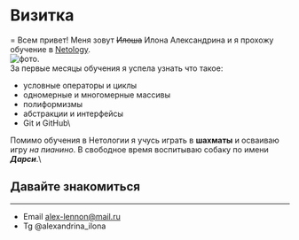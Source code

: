 # Визитка
=
Всем привет! Меня зовут ~~Илоша~~ Илона Александрина и я прохожу обучение в [Netology](https://netology.ru/).\
![фото](https://img.hhcdn.ru/photo/733002263.jpeg?t=1697818915&h=mg7dK_NADgHqb_etTYANmg).\
За первые месяцы обучения я успела узнать что такое:
* условные операторы и циклы
* одномерные и многомерные массивы
* полиформизмы
* абстракции и интерфейсы
* Git и GitHub\

Помимо обучения в Нетологии я учусь играть в **шахматы** и осваиваю игру _на пианино_. В свободное время воспитываю собаку по имени ***Дарси***.\

## Давайте знакомиться
-----------
+ Email alex-lennon@mail.ru
+ Tg @alexandrina_ilona


